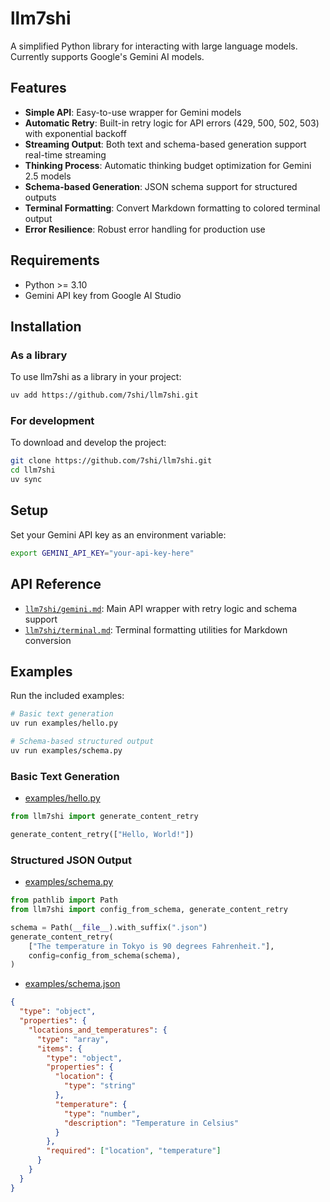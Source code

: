 # llm7shi

A simplified Python library for interacting with large language models. Currently supports Google's Gemini AI models.

## Features

- **Simple API**: Easy-to-use wrapper for Gemini models
- **Automatic Retry**: Built-in retry logic for API errors (429, 500, 502, 503) with exponential backoff
- **Streaming Output**: Both text and schema-based generation support real-time streaming
- **Thinking Process**: Automatic thinking budget optimization for Gemini 2.5 models
- **Schema-based Generation**: JSON schema support for structured outputs
- **Terminal Formatting**: Convert Markdown formatting to colored terminal output
- **Error Resilience**: Robust error handling for production use

## Requirements

- Python >= 3.10
- Gemini API key from Google AI Studio

## Installation

### As a library

To use llm7shi as a library in your project:

```bash
uv add https://github.com/7shi/llm7shi.git
```

### For development

To download and develop the project:

```bash
git clone https://github.com/7shi/llm7shi.git
cd llm7shi
uv sync
```

## Setup

Set your Gemini API key as an environment variable:

```bash
export GEMINI_API_KEY="your-api-key-here"
```

## API Reference

- [`llm7shi/gemini.md`](llm7shi/gemini.md): Main API wrapper with retry logic and schema support
- [`llm7shi/terminal.md`](llm7shi/terminal.md): Terminal formatting utilities for Markdown conversion

## Examples

Run the included examples:

```bash
# Basic text generation
uv run examples/hello.py

# Schema-based structured output
uv run examples/schema.py
```

### Basic Text Generation

- [examples/hello.py](examples/hello.py)

```python
from llm7shi import generate_content_retry

generate_content_retry(["Hello, World!"])
```

### Structured JSON Output

- [examples/schema.py](examples/schema.py)

```python
from pathlib import Path
from llm7shi import config_from_schema, generate_content_retry

schema = Path(__file__).with_suffix(".json")
generate_content_retry(
    ["The temperature in Tokyo is 90 degrees Fahrenheit."],
    config=config_from_schema(schema),
)
```

- [examples/schema.json](examples/schema.json)

```json
{
  "type": "object",
  "properties": {
    "locations_and_temperatures": {
      "type": "array",
      "items": {
        "type": "object",
        "properties": {
          "location": {
            "type": "string"
          },
          "temperature": {
            "type": "number",
            "description": "Temperature in Celsius"
          }
        },
        "required": ["location", "temperature"]
      }
    }
  }
}
```
